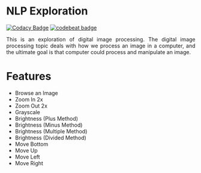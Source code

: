 # NLP Exploration
[![Codacy Badge](https://api.codacy.com/project/badge/Grade/0993f954d899498e8c69bc63a5802132)](https://app.codacy.com/app/rizkyfalih/Digital-Image-Processing?utm_source=github.com&utm_medium=referral&utm_content=rizkyfalih/Digital-Image-Processing&utm_campaign=badger)
[![codebeat badge](https://codebeat.co/badges/72067d01-a73e-444c-9acf-84d694d41b82)](https://codebeat.co/projects/github-com-rizkyfalih/Digital-Image-Processing-master)

<p align="justify">This is an exploration of digital image processing. The digital image processing topic deals with how we process an image in a computer, and the ultimate goal is that computer could process and manipulate an image.</p>

# Features
<ul>
  <li>Browse an Image</li> 
  <li>Zoom In 2x</li> 
  <li>Zoom Out 2x</li> 
  <li>Grayscale</li> 
  <li>Brightness (Plus Method)</li> 
  <li>Brightness (Minus Method)</li> 
  <li>Brightness (Multiple Method)</li> 
  <li>Brightness (Divided Method)</li> 
  <li>Move Bottom</li> 
  <li>Move Up</li> 
  <li>Move Left</li>
  <li>Move Right</li>

   
</ul>
